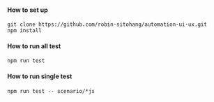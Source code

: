#### How to set up
```
git clone https://github.com/robin-sitohang/automation-ui-ux.git
npm install
```

#### How to run all test
```
npm run test
```

#### How to run single test
```
npm run test -- scenario/*js
```
